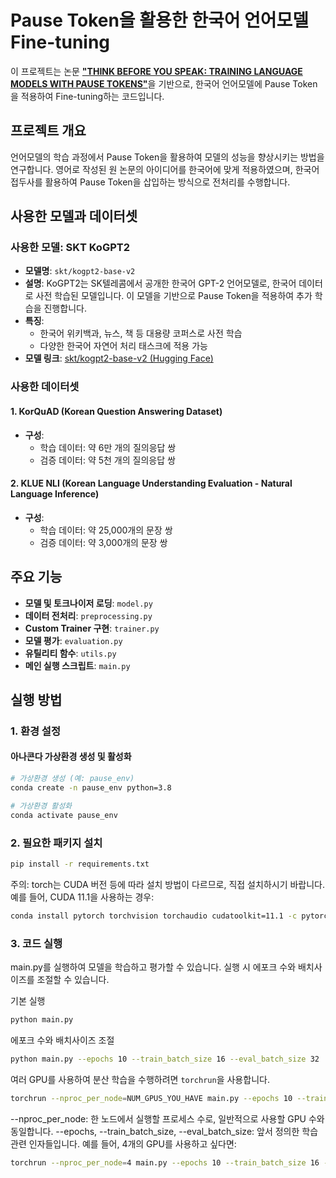 # Pause Token을 활용한 한국어 언어모델 Fine-tuning

이 프로젝트는 논문 [**"THINK BEFORE YOU SPEAK: TRAINING LANGUAGE MODELS WITH PAUSE TOKENS"**](https://arxiv.org/abs/2310.02226)을 기반으로, 한국어 언어모델에 Pause Token을 적용하여 Fine-tuning하는 코드입니다.

## 프로젝트 개요

언어모델의 학습 과정에서 Pause Token을 활용하여 모델의 성능을 향상시키는 방법을 연구합니다. 영어로 작성된 원 논문의 아이디어를 한국어에 맞게 적용하였으며, 한국어 접두사를 활용하여 Pause Token을 삽입하는 방식으로 전처리를 수행합니다.

## 사용한 모델과 데이터셋

### 사용한 모델: SKT KoGPT2

- **모델명**: `skt/kogpt2-base-v2`
- **설명**: KoGPT2는 SK텔레콤에서 공개한 한국어 GPT-2 언어모델로, 한국어 데이터로 사전 학습된 모델입니다. 이 모델을 기반으로 Pause Token을 적용하여 추가 학습을 진행합니다.
- **특징**:
  - 한국어 위키백과, 뉴스, 책 등 대용량 코퍼스로 사전 학습
  - 다양한 한국어 자연어 처리 태스크에 적용 가능
- **모델 링크**: [skt/kogpt2-base-v2 (Hugging Face)](https://huggingface.co/skt/kogpt2-base-v2)

### 사용한 데이터셋

#### 1. KorQuAD (Korean Question Answering Dataset)

- **구성**:
  - 학습 데이터: 약 6만 개의 질의응답 쌍
  - 검증 데이터: 약 5천 개의 질의응답 쌍

#### 2. KLUE NLI (Korean Language Understanding Evaluation - Natural Language Inference)

- **구성**:
  - 학습 데이터: 약 25,000개의 문장 쌍
  - 검증 데이터: 약 3,000개의 문장 쌍

## 주요 기능

- **모델 및 토크나이저 로딩**: `model.py`
- **데이터 전처리**: `preprocessing.py`
- **Custom Trainer 구현**: `trainer.py`
- **모델 평가**: `evaluation.py`
- **유틸리티 함수**: `utils.py`
- **메인 실행 스크립트**: `main.py`

## 실행 방법

### 1. 환경 설정

#### 아나콘다 가상환경 생성 및 활성화

```bash
# 가상환경 생성 (예: pause_env)
conda create -n pause_env python=3.8

# 가상환경 활성화
conda activate pause_env
```

### 2. 필요한 패키지 설치
```bash
pip install -r requirements.txt
```

주의: torch는 CUDA 버전 등에 따라 설치 방법이 다르므로, 직접 설치하시기 바랍니다.
예를 들어, CUDA 11.1을 사용하는 경우:
```bash
conda install pytorch torchvision torchaudio cudatoolkit=11.1 -c pytorch -c nvidia
```


### 3. 코드 실행
main.py를 실행하여 모델을 학습하고 평가할 수 있습니다. 실행 시 에포크 수와 배치사이즈를 조절할 수 있습니다.

기본 실행
```bash
python main.py
```
에포크 수와 배치사이즈 조절
```bash
python main.py --epochs 10 --train_batch_size 16 --eval_batch_size 32
```

여러 GPU를 사용하여 분산 학습을 수행하려면 `torchrun`을 사용합니다.
```bash
torchrun --nproc_per_node=NUM_GPUS_YOU_HAVE main.py --epochs 10 --train_batch_size 16 --eval_batch_size 32
```
--nproc_per_node: 한 노드에서 실행할 프로세스 수로, 일반적으로 사용할 GPU 수와 동일합니다.
--epochs, --train_batch_size, --eval_batch_size: 앞서 정의한 학습 관련 인자들입니다.
예를 들어, 4개의 GPU를 사용하고 싶다면:

```bash
torchrun --nproc_per_node=4 main.py --epochs 10 --train_batch_size 16 --eval_batch_size 32
```

